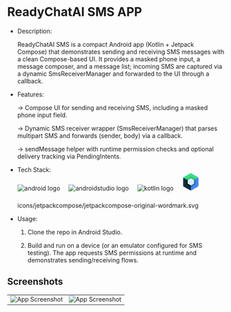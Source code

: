 # ReadyChatAI SMS APP

<ul>
<li>Description:</li>

ReadyChatAI SMS is a compact Android app (Kotlin + Jetpack Compose) that demonstrates sending and receiving SMS messages with a clean Compose-based UI. It provides a masked phone input, a message composer, and a message list; incoming SMS are captured via a dynamic SmsReceiverManager and forwarded to the UI through a callback.


<li>Features:</li>

-> Compose UI for sending and receiving SMS, including a masked phone input field.

-> Dynamic SMS receiver wrapper (SmsReceiverManager) that parses multipart SMS and forwards (sender, body) via a callback.

-> sendMessage helper with runtime permission checks and optional delivery tracking via PendingIntents.


<li>Tech Stack:</li>

<div align="left">
  <img src="https://raw.githubusercontent.com/gilbarbara/logos/refs/heads/main/logos/android-icon.svg" height="45" width="42" alt="android logo"  />
  <img width="12" />
  <img src="https://cdn.jsdelivr.net/gh/devicons/devicon/icons/androidstudio/androidstudio-original.svg" height="40" alt="androidstudio logo"  />
  <img width="12" />
  <img src="https://cdn.jsdelivr.net/gh/devicons/devicon/icons/kotlin/kotlin-original.svg" height="40" alt="kotlin logo"  />
  <img width="12" />
  <img src="https://raw.githubusercontent.com/devicons/devicon/54cfe13ac10eaa1ef817a343ab0a9437eb3c2e08/icons/jetpackcompose/jetpackcompose-original.svg" height="40" alt="kotlin logo"  />
  <img width="12" />
  
</div>

###
icons/jetpackcompose/jetpackcompose-original-wordmark.svg

<li>Usage:</li>

1. Clone the repo in Android Studio.

2. Build and run on a device (or an emulator configured for SMS testing). The app requests SMS permissions at runtime and demonstrates sending/receiving flows.
   

</ul>


## Screenshots

|   |   |
|:--------------:|:---------------:|
| ![App Screenshot](https://photos.fife.usercontent.google.com/pw/AP1GczMetuNIg-AQXC16lZSwpYhMbnVzmU1PcPzolPg3aQs4EB2vOBxxnatw0A=w490-h878-s-no-gm?authuser=0) | ![App Screenshot](https://assets.zyrosite.com/cdn-cgi/image/format=auto,w=360,h=649,fit=crop,trim=0;12.277580071174377;0;0/mk3DXyWBRZCxzX6B/02_upscayl_3x_remacri-mk3DxxpRMKczOxXV.png) |

